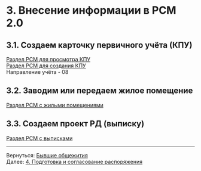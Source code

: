   
   
# 3. Внесение информации в РСМ 2.0  
## 3.1. Создаем карточку первичного учёта (КПУ)  
[Раздел РСМ для просмотра КПУ](http://webrsm.mlc.gov:5222/RegistersView/KursKpu)  
[Раздел РСМ для создания КПУ](http://webrsm.mlc.gov:5222/RegistersView/KursDeclaration)  
Направление учёта - 08  
## 3.2. Заводим или передаем жилое помещение  
[Раздел РСМ с жилыми помещениями](http://webrsm.mlc.gov:5222/RegistersView/KursLivingSpace)  
## 3.3. Создаем проект РД (выписку)  
[Раздел РСМ с выписками](http://webrsm.mlc.gov:5222/RegistersView/KursOrder)  
  
___  
Вернуться: [Бывшие общежития](./%D0%91%D1%8B%D0%B2%D1%88%D0%B8%D0%B5%2520%D0%BE%D0%B1%D1%89%D0%B5%D0%B6%D0%B8%D1%82%D0%B8%D1%8F.md#)  
Далее: [4. Подготовка и согласование распоряжения](./4.%2520%D0%9F%D0%BE%D0%B4%D0%B3%D0%BE%D1%82%D0%BE%D0%B2%D0%BA%D0%B0%2520%D0%B8%2520%D1%81%D0%BE%D0%B3%D0%BB%D0%B0%D1%81%D0%BE%D0%B2%D0%B0%D0%BD%D0%B8%D0%B5%2520%D1%80%D0%B0%D1%81%D0%BF%D0%BE%D1%80%D1%8F%D0%B6%D0%B5%D0%BD%D0%B8%D1%8F.md#)
